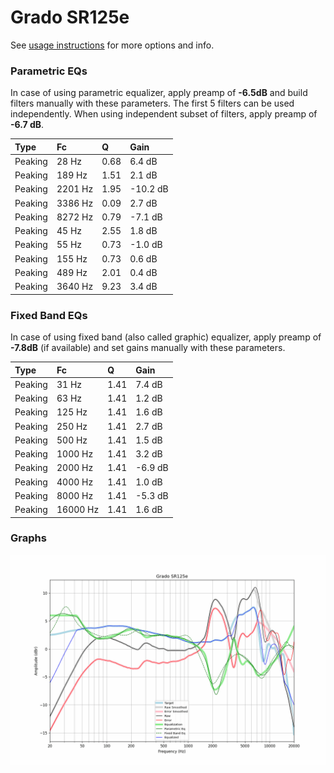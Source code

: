 # Grado SR125e
See [usage instructions](https://github.com/jaakkopasanen/AutoEq#usage) for more options and info.

### Parametric EQs
In case of using parametric equalizer, apply preamp of **-6.5dB** and build filters manually
with these parameters. The first 5 filters can be used independently.
When using independent subset of filters, apply preamp of **-6.7 dB**.

| Type    | Fc      |    Q | Gain     |
|:--------|:--------|:-----|:---------|
| Peaking | 28 Hz   | 0.68 | 6.4 dB   |
| Peaking | 189 Hz  | 1.51 | 2.1 dB   |
| Peaking | 2201 Hz | 1.95 | -10.2 dB |
| Peaking | 3386 Hz | 0.09 | 2.7 dB   |
| Peaking | 8272 Hz | 0.79 | -7.1 dB  |
| Peaking | 45 Hz   | 2.55 | 1.8 dB   |
| Peaking | 55 Hz   | 0.73 | -1.0 dB  |
| Peaking | 155 Hz  | 0.73 | 0.6 dB   |
| Peaking | 489 Hz  | 2.01 | 0.4 dB   |
| Peaking | 3640 Hz | 9.23 | 3.4 dB   |

### Fixed Band EQs
In case of using fixed band (also called graphic) equalizer, apply preamp of **-7.8dB**
(if available) and set gains manually with these parameters.

| Type    | Fc       |    Q | Gain    |
|:--------|:---------|:-----|:--------|
| Peaking | 31 Hz    | 1.41 | 7.4 dB  |
| Peaking | 63 Hz    | 1.41 | 1.2 dB  |
| Peaking | 125 Hz   | 1.41 | 1.6 dB  |
| Peaking | 250 Hz   | 1.41 | 2.7 dB  |
| Peaking | 500 Hz   | 1.41 | 1.5 dB  |
| Peaking | 1000 Hz  | 1.41 | 3.2 dB  |
| Peaking | 2000 Hz  | 1.41 | -6.9 dB |
| Peaking | 4000 Hz  | 1.41 | 1.0 dB  |
| Peaking | 8000 Hz  | 1.41 | -5.3 dB |
| Peaking | 16000 Hz | 1.41 | 1.6 dB  |

### Graphs
![](./Grado%20SR125e.png)
